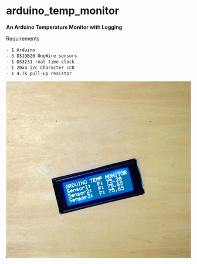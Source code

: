 # arduino_temp_monitor

**An Arduino Temperature Monitor with Logging**

Requirements 
    
    - 1 Arduino
    - 3 DS19B20 OneWire sensors
    - 1 DS3231 real time clock
    - 1 20x4 i2c Character LCD
    - 1 4.7k pull-up resistor


![arduino_temp_monitor](/arduino_temp_monitor.jpg)
